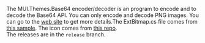 The MUI.Themes.Base64 encoder/decoder is an program to encode and to decode the Base64 API. You can only encode and decode PNG images. You can go to the [web site](https://charlesmilette.github.io/MUI.Themes.Base64) to get more details.The ExtBitmap.cs file comes from [this sample](https://code.msdn.microsoft.com/Converting-Base64-strings-8808c305). The icon comes from [this repo](https://github.com/alecive/FlatWoken).  
The releases are in the `release` branch.